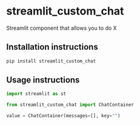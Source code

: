 # streamlit_custom_chat

Streamlit component that allows you to do X

## Installation instructions

```sh
pip install streamlit_custom_chat
```

## Usage instructions

```python
import streamlit as st

from streamlit_custom_chat import ChatContainer

value = ChatContainer(messages=[], key="")
```